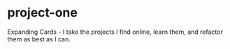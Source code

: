 # project-one
Expanding Cards - I take the projects I find online, learn them, and refactor them as best as I can. 
